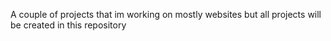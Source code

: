 A couple of projects that im working on
mostly websites but all projects will be created in this repository
